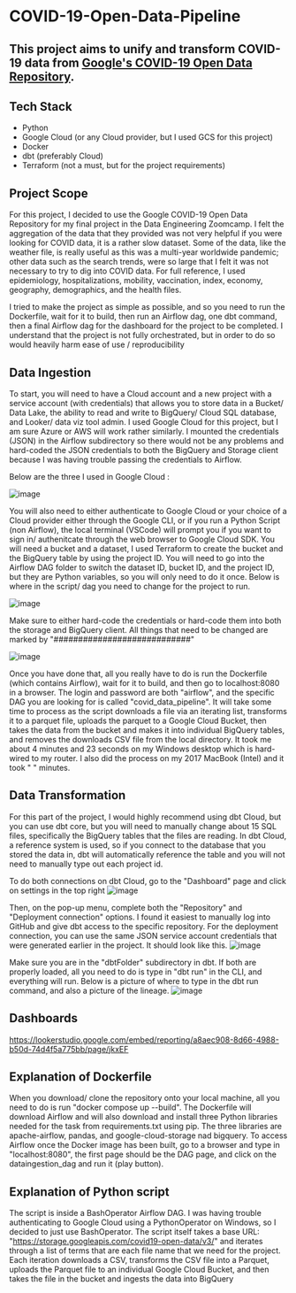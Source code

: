 # COVID-19-Open-Data-Pipeline


## This project aims to unify and transform COVID-19 data from [Google's COVID-19 Open Data Repository](https://health.google.com/covid-19/open-data/).
  
## Tech Stack
- Python
- Google Cloud (or any Cloud provider, but I used GCS for this project)
- Docker
- dbt (preferably Cloud)
- Terraform (not a must, but for the project requirements)


## Project Scope
For this project, I decided to use the Google COVID-19 Open Data Repository for my final project in the Data Engineering Zoomcamp. I felt the aggregation of the data that they provided was not very helpful if you were looking for COVID data, it is a rather slow dataset. Some of the data, like the weather file, is really useful as this was a multi-year worldwide pandemic; other data such as the search trends, were so large that I felt it was not necessary to try to dig into COVID data. For full reference, I used epidemiology, hospitalizations, mobility, vaccination, index, economy, geography, demographics, and the health files.

I tried to make the project as simple as possible, and so you need to run the Dockerfile, wait for it to build, then run an Airflow dag, one dbt command, then a final Airflow dag for the dashboard for the project to be completed. I understand that the project is not fully orchestrated, but in order to do so would heavily harm ease of use / reproducibility  


## Data Ingestion 

To start, you will need to have a Cloud account and a new project with a service account (with credentials) that allows you to store data in a Bucket/ Data Lake, the ability to read and write to BigQuery/ Cloud SQL database, and Looker/ data viz tool admin. I used Google Cloud for this project, but I am sure Azure or AWS will work rather similarly.
I mounted the credentials (JSON) in the Airflow subdirectory so there would not be any problems and hard-coded the JSON credentials to both the BigQuery and Storage client because I was having trouble passing the credentials to Airflow. 

Below are the three I used in Google Cloud :

![image](https://github.com/user-attachments/assets/4e3ee3a4-6640-4258-a9c2-64c5d2b7770d)


You will also need to either authenticate to Google Cloud or your choice of a Cloud provider either through the Google CLI, or if you run a Python Script (non Airflow), the local terminal (VSCode) will prompt you if you want to sign in/ authenitcate through the web browser to Google Cloud SDK. You will need a bucket and a dataset, I used Terraform to create the bucket and the BigQuery table by using the project ID. You will need to go into the Airflow DAG folder to switch the dataset ID, bucket ID, and the project ID, but they are Python variables, so you will only need to do it once. Below is where in the script/ dag you need to change for the project to run.

![image](https://github.com/user-attachments/assets/345bf53b-9af7-4922-b10a-417390524436)



Make sure to either hard-code the credentials or hard-code them into both the storage and BigQuery client. All things that need to be changed are marked by "############################"

![image](https://github.com/user-attachments/assets/da9a6713-9a8f-4780-a342-9d015232456e)



Once you have done that, all you really have to do is run the Dockerfile (which contains Airflow), wait for it to build, and then go to localhost:8080 in a browser. The login and password are both "airflow", and the specific DAG you are looking for is called "covid_data_pipeline". It will take some time to process as the script downloads a file via an iterating list, transforms it to a parquet file, uploads the parquet to a Google Cloud Bucket, then takes the data from the bucket and makes it into individual BigQuery tables, and removes the downloads CSV file from the local directory. It took me about 4 minutes and 23 seconds on my Windows desktop which is hard-wired to my router. I also did the process on my 2017 MacBook (Intel) and it took " " minutes.  


## Data Transformation
For this part of the project, I would highly recommend using dbt Cloud, but you can use dbt core, but you will need to manually change about 15 SQL files, specifically the BigQuery tables that the files are reading. In dbt Cloud, a reference system is used, so if you connect to the database that you stored the data in, dbt will automatically reference the table and you will not need to manually type out each project id. 

To do both connections on dbt Cloud, go to the "Dashboard" page and click on settings in the top right 
![image](https://github.com/user-attachments/assets/fc8d792e-e7ee-44e4-8add-42f383fb879a)

Then, on the pop-up menu, complete both the "Repository" and "Deployment connection" options. I found it easiest to manually log into GitHub and give dbt access to the specific repository. For the deployment connection, you can use the same JSON service account credentials that were generated earlier in the project. It should look like this.
![image](https://github.com/user-attachments/assets/9505c117-40d5-4fb8-b2b7-8e8ebd28db8c)


Make sure you are in the "dbtFolder" subdirectory in dbt. If both are properly loaded, all you need to do is type in "dbt run" in the CLI, and everything will run. Below is a picture of where to type in the dbt run command, and also a picture of the lineage. 
![image](https://github.com/user-attachments/assets/9c0eb17c-c5ed-40ba-b093-739d5b795021)

## Dashboards
https://lookerstudio.google.com/embed/reporting/a8aec908-8d66-4988-b50d-74d4f5a775bb/page/jkxEF



## Explanation of Dockerfile
When you download/ clone the repository onto your local machine, all you need to do is run "docker compose up --build". The Dockerfile will download Airflow and will also download and install three Python libraries needed for the task from requirements.txt using pip. The three libraries are apache-airflow, pandas, and google-cloud-storage nad bigquery. To access Airflow once the Docker image has been built, go to a browser and type in "localhost:8080", the first page should be the DAG page, and click on the dataingestion_dag and run it (play button).

## Explanation of Python script

The script is inside a BashOperator Airflow DAG. I was having trouble authenticating to Google Cloud using a PythonOperator on Windows, so I decided to just use BashOperator. The script itself takes a base URL: "https://storage.googleapis.com/covid19-open-data/v3/" and iterates through a list of terms that are each file name that we need for the project. Each iteration downloads a CSV, transforms the CSV file into a Parquet, uploads the Parquet file to an individual Google Cloud Bucket, and then takes the file in the bucket and ingests the data into BigQuery



